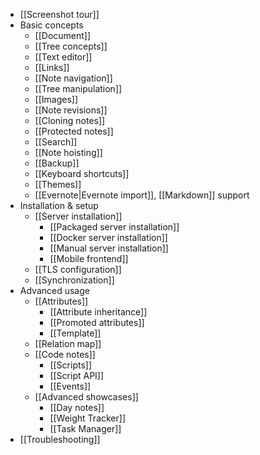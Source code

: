 * [[Screenshot tour]]
* Basic concepts
  * [[Document]]
  * [[Tree concepts]]
  * [[Text editor]]
  * [[Links]]
  * [[Note navigation]]
  * [[Tree manipulation]]
  * [[Images]]
  * [[Note revisions]]
  * [[Cloning notes]]
  * [[Protected notes]]
  * [[Search]]
  * [[Note hoisting]]
  * [[Backup]]
  * [[Keyboard shortcuts]]
  * [[Themes]]
  * [[Evernote|Evernote import]], [[Markdown]] support
* Installation & setup
  * [[Server installation]]
    * [[Packaged server installation]]
    * [[Docker server installation]]
    * [[Manual server installation]]
    * [[Mobile frontend]]
  * [[TLS configuration]]
  * [[Synchronization]]
* Advanced usage
  * [[Attributes]]
    * [[Attribute inheritance]]
    * [[Promoted attributes]]
    * [[Template]]
  * [[Relation map]]
  * [[Code notes]]
    * [[Scripts]]
    * [[Script API]]
    * [[Events]]
  * [[Advanced showcases]]
    * [[Day notes]]
    * [[Weight Tracker]]
    * [[Task Manager]]
* [[Troubleshooting]]